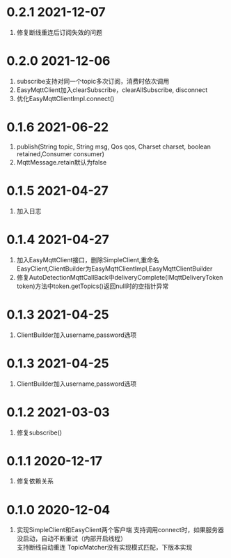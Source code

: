 # 0.2.1 2021-12-07
1. 修复断线重连后订阅失效的问题

# 0.2.0 2021-12-06
1. subscribe支持对同一个topic多次订阅，消费时依次调用
2. EasyMqttClient加入clearSubscribe，clearAllSubscribe, disconnect
3. 优化EasyMqttClientImpl.connect()

# 0.1.6 2021-06-22
1. publish(String topic, String msg, Qos qos, Charset charset, boolean retained,Consumer<IMqttDeliveryToken> consumer)
2. MqttMessage.retain默认为false

# 0.1.5 2021-04-27
1. 加入日志

# 0.1.4 2021-04-27
1. 加入EasyMqttClient接口，删除SimpleClient,重命名EasyClient,ClientBuilder为EasyMqttClientImpl,EasyMqttClientBuilder
2. 修复AutoDetectionMqttCallBack中deliveryComplete(IMqttDeliveryToken token)方法中token.getTopics()返回null时的空指针异常

# 0.1.3 2021-04-25
1. ClientBuilder加入username,password选项

# 0.1.3 2021-04-25
1. ClientBuilder加入username,password选项

# 0.1.2 2021-03-03
1. 修复subscribe()

# 0.1.1 2020-12-17
1. 修复依赖关系

# 0.1.0 2020-12-04
1. 实现SimpleClient和EasyClient两个客户端
                    支持调用connect时，如果服务器没启动，自动不断重试（内部开启线程）             
                    支持断线自动重连
       TopicMatcher没有实现模式匹配，下版本实现
    